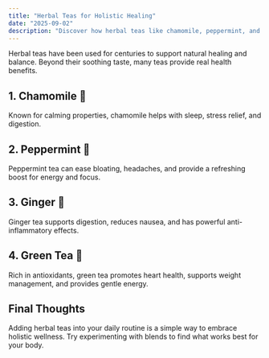 ```yaml
---
title: "Herbal Teas for Holistic Healing"
date: "2025-09-02"
description: "Discover how herbal teas like chamomile, peppermint, and ginger can support holistic healing and overall wellness."
---
```


Herbal teas have been used for centuries to support natural healing and balance. Beyond their soothing taste, many teas provide real health benefits.

## 1. Chamomile 🌼
Known for calming properties, chamomile helps with sleep, stress relief, and digestion.

## 2. Peppermint 🍃
Peppermint tea can ease bloating, headaches, and provide a refreshing boost for energy and focus.

## 3. Ginger 🌿
Ginger tea supports digestion, reduces nausea, and has powerful anti-inflammatory effects.

## 4. Green Tea 🍵
Rich in antioxidants, green tea promotes heart health, supports weight management, and provides gentle energy.

## Final Thoughts
Adding herbal teas into your daily routine is a simple way to embrace holistic wellness. Try experimenting with blends to find what works best for your body.


